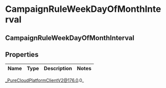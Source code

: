 # CampaignRuleWeekDayOfMonthInterval

## CampaignRuleWeekDayOfMonthInterval

## Properties

|Name | Type | Description | Notes|
|------------ | ------------- | ------------- | -------------|



_PureCloudPlatformClientV2@176.0.0_
